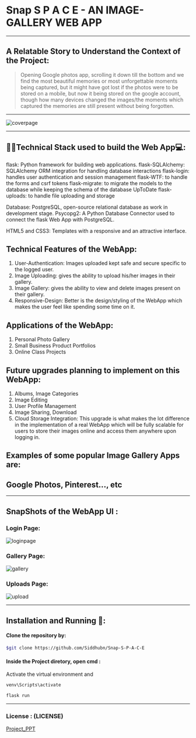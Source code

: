 # Snap S P A C E - AN IMAGE-GALLERY WEB APP
---
## A Relatable Story to Understand the Context of the Project:
> Opening Google photos app, scrolling it down till the bottom and we find the most beautiful memories or most unforgettable moments being captured, but it might have got lost if the photos were to be stored on a mobile, but now it being stored on the google account, though how many devices changed the images/the moments which captured the memories are still present without being forgotten.
---
![coverpage](https://github.com/user-attachments/assets/f2714984-f9a9-4368-a6d4-3dfd7d5c3b8d)

---
## 👨‍💻Technical Stack used to build the Web App💻:
flask: Python framework for building web applications.
flask-SQLAlchemy: SQLAlchemy ORM integration for handling database interactions
flask-login: handles user authentication and session management
flask-WTF: to handle the forms and csrf tokens
flask-migrate: to migrate the models to the database while keeping the schema of the database UpToDate
flask-uploads: to handle file uploading and storage

Database: PostgreSQL, open-source relational database as work in development stage.
Psycopg2: A Python Database Connector used to connect the flask Web App with PostgreSQL.

HTML5 and CSS3: Templates with a responsive and an attractive interface.

## Technical Features of the WebApp:
1. User-Authentication: Images uploaded kept safe and secure specific to the logged user.
2. Image Uploading: gives the ability to upload his/her images in their gallery.
3. Image Gallery: gives the ability to view and delete images present on their gallery.
4. Responsive-Design: Better is the design/styling of the WebApp which makes the user feel like spending some time on it.

## Applications of the WebApp:
1. Personal Photo Gallery
2. Small Business Product Portfolios
3. Online Class Projects

## Future upgrades planning to implement on this WebApp:
1. Albums, Image Categories
2. Image Editing
3. User Profile Management
4. Image Sharing, Download
5. Cloud Storage Integration: This upgrade is what makes the lot difference in the implementation of a real WebApp which will be fully scalable for users to store their images online and access them anywhere upon logging in.

## Examples of some popular Image Gallery Apps are:
Google Photos, Pinterest..., etc
---

---
## SnapShots of the WebApp UI :
### Login Page:
![loginpage](https://github.com/user-attachments/assets/e635fe68-959a-4f11-aca1-de56b0bc47ae "Login Page")

### Gallery Page:
![gallery](https://github.com/user-attachments/assets/b8f6efbd-ed84-49b7-a68b-b258ac3c6f96 "Gallery Page")

### Uploads Page:
![upload](https://github.com/user-attachments/assets/1766b601-023d-4412-89ed-833a3700d264 "Uploads Page")

---

## Installation and Running 🚀:
#### Clone the repository by:
```bash
$git clone https://github.com/Siddhubn/Snap-S-P-A-C-E 
```

#### Inside the Project diretory, open cmd :
Activate the virtual environment and 
```bash
venv\Scripts\activate
```
```python
flask run
```
---
### License : (LICENSE)

[Project_PPT](https://drive.google.com/file/d/10qYGRJAwamWzcyySK55JOaPW-aQx1TK0/view?usp=drive_link) 
